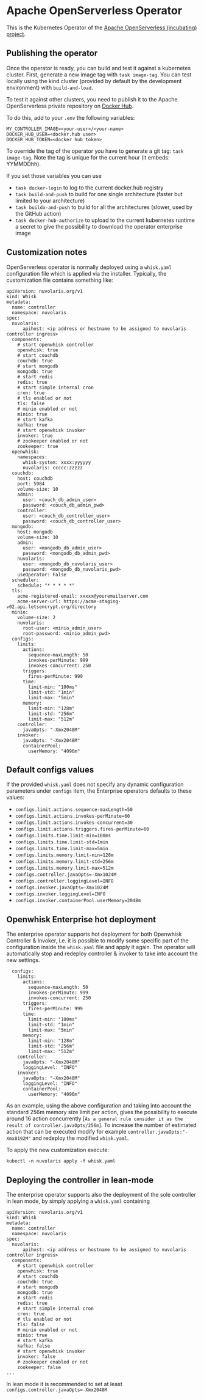 <!--
  ~ Licensed to the Apache Software Foundation (ASF) under one
  ~ or more contributor license agreements.  See the NOTICE file
  ~ distributed with this work for additional information
  ~ regarding copyright ownership.  The ASF licenses this file
  ~ to you under the Apache License, Version 2.0 (the
  ~ "License"); you may not use this file except in compliance
  ~ with the License.  You may obtain a copy of the License at
  ~
  ~   http://www.apache.org/licenses/LICENSE-2.0
  ~
  ~ Unless required by applicable law or agreed to in writing,
  ~ software distributed under the License is distributed on an
  ~ "AS IS" BASIS, WITHOUT WARRANTIES OR CONDITIONS OF ANY
  ~ KIND, either express or implied.  See the License for the
  ~ specific language governing permissions and limitations
  ~ under the License.
  ~
-->
# Apache OpenServerless Operator

This is the Kubernetes Operator of the [Apache OpenServerless (incubating) project](https://openserverless.apache.org).

## Publishing the operator

Once the operator is ready, you can build and test it against a kubernetes cluster.
First, generate a new image tag with `task image-tag`.
You can test locally using the kind cluster (provided by default by the development environment) with `build-and-load`.

To test it against other clusters, you need to publish it to the Apache OpenServerless private repository on 
[Docker Hub](https://hub.docker.com/r/apache/openserverless-operator).

To do this, add to your `.env` the following variables:

```
MY_CONTROLLER_IMAGE=<your-user>/<your-name>
DOCKER_HUB_USER=<docker.hub user>
DOCKER_HUB_TOKEN=<docker hub token>
```

To override the tag of the operator you have to generate a git tag: `task image-tag`. Note the tag is unique for the 
current hour (it embeds: YYMMDDhh).

If you set those variables you can use 
- `task docker-login` to log to the current docker.hub registry
- `task build-and-push` to build for one single architecture (faster but limited to your architecture)
- `task buildx-and-push` to build for all the architectures (slower, used by the GitHub action)
- `task docker-hub-authorize` to upload to the current kubernetes runtime a secret to give the possibility to download 
   the operator enterprise image

## Customization notes

OpenServerless operator is normally deployed using a `whisk.yaml` configuration file which is applied via the installer. 
Typically, the customization file contains something like:

```
apiVersion: nuvolaris.org/v1
kind: Whisk
metadata:
  name: controller
  namespace: nuvolaris
spec:
  nuvolaris:
      apihost: <ip address or hostname to be assigned to nuvolaris controller ingress>
  components:
    # start openwhisk controller
    openwhisk: true   
    # start couchdb
    couchdb: true
    # start mongodb
    mongodb: true
    # start redis
    redis: true  
    # start simple internal cron     
    cron: true 
    # tls enabled or not
    tls: false
    # minio enabled or not
    minio: true
    # start kafka
    kafka: true
    # start openwhisk invoker
    invoker: true 
    # zookeeper enabled or not
    zookeeper: true               
  openwhisk:
    namespaces:
      whisk-system: xxxx:yyyyyy
      nuvolaris: ccccc:zzzzz
  couchdb:
    host: couchdb
    port: 5984
    volume-size: 10
    admin:
      user: <couch_db_admin_user>
      password: <couch_db_admin_pwd>
    controller:
      user: <couch_db_controller_user>
      password: <couch_db_controller_user>
  mongodb:
    host: mongodb
    volume-size: 10
    admin: 
      user: <mongodb_db_admin_user>
      password: <mongodb_db_admin_pwd>
    nuvolaris:
      user: <mongodb_db_nuvolaris_user>
      password: <mongodb_db_nuvolaris_pwd>    
    useOperator: False
  scheduler:
    schedule: "* * * * *"
  tls:
    acme-registered-email: xxxxx@youremailserver.com
    acme-server-url: https://acme-staging-v02.api.letsencrypt.org/directory
  minio:
    volume-size: 2
    nuvolaris:
      root-user: <minio_admin_user>
      root-password: <minio_admin_pwd>
  configs:    
    limits:
      actions:
        sequence-maxLength: 50
        invokes-perMinute: 999
        invokes-concurrent: 250
      triggers: 
        fires-perMinute: 999
      time:
        limit-min: "100ms"  
        limit-std: "1min"
        limit-max: "5min"
      memory:
        limit-min: "128m"
        limit-std: "256m"
        limit-max: "512m" 
    controller:
      javaOpts: "-Xmx2048M"
    invoker:
      javaOpts: "-Xmx2048M"
      containerPool:
        userMemory: "4096m"             
```

## Default configs values
If the provided `whisk.yaml` does not specify any dynamic configuration parameters under `configs` item, the Enterprise 
operators defaults to these values:

- `configs.limit.actions.sequence-maxLength=50`
- `configs.limit.actions.invokes-perMinute=60`
- `configs.limit.actions.invokes-concurrent=30`
- `configs.limit.actions.triggers.fires-perMinute=60`
- `configs.limits.time.limit-min=100ms`
- `configs.limits.time.limit-std=1min`
- `configs.limits.time.limit-max=5min`
- `configs.limits.memory.limit-min=128m`
- `configs.limits.memory.limit-std=256m`
- `configs.limits.memory.limit-max=512m`
- `configs.controller.javaOpts=-Xmx1024M`
- `configs.controller.loggingLevel=INFO`
- `configs.invoker.javaOpts=-Xmx1024M`
- `configs.invoker.loggingLevel=INFO`
- `configs.invoker.containerPool.userMemory=2048m`

## Openwhisk Enterprise hot deployment

The enterprise operator supports hot deployment for both Openwhisk Controller & Invoker, i.e. it is possible to modify 
some specific part of the configuration inside the `whisk.yaml` file and apply it again. The operator will automatically 
stop and redeploy controller & invoker to take into account the new settings.

```
  configs:    
    limits:
      actions:
        sequence-maxLength: 50
        invokes-perMinute: 999
        invokes-concurrent: 250
      triggers: 
        fires-perMinute: 999
      time:
        limit-min: "100ms"  
        limit-std: "1min"
        limit-max: "5min"
      memory:
        limit-min: "128m"
        limit-std: "256m"
        limit-max: "512m" 
    controller:
      javaOpts: "-Xmx2048M"
      loggingLevel: "INFO"
    invoker:
      javaOpts: "-Xmx2048M"
      loggingLevel: "INFO"
      containerPool:
        userMemory: "4096m"       
```

As an example, using the above configuration and taking into account the standard 256m memory size limit per action, 
gives the possibility to execute around 16 action concurrently 
[`As a general rule consider it as the result of controller.javaOpts/256m`]. To increase the number of estimated action 
that can be executed modify for example `controller.javaOpts:"-Xmx8192M"` and redeploy the modified `whisk.yaml`.

To apply the new customization execute:

```shell
kubectl -n nuvolaris apply -f whisk.yaml
```

## Deploying the controller in lean-mode

The enterprise operator supports also the deployment of the sole controller in lean mode, by simply applying a `whisk.yaml` containing

```
apiVersion: nuvolaris.org/v1
kind: Whisk
metadata:
  name: controller
  namespace: nuvolaris
spec:
  nuvolaris:
      apihost: <ip address or hostname to be assigned to nuvolaris controller ingress>
  components:
    # start openwhisk controller
    openwhisk: true   
    # start couchdb
    couchdb: true
    # start mongodb
    mongodb: true
    # start redis
    redis: true  
    # start simple internal cron     
    cron: true 
    # tls enabled or not
    tls: false
    # minio enabled or not
    minio: true
    # start kafka
    kafka: false
    # start openwhisk invoker
    invoker: false 
    # zookeeper enabled or not
    zookeeper: false 
...
```

In lean mode it is recommended to set at least `configs.controller.javaOpts=-Xmx2048M`